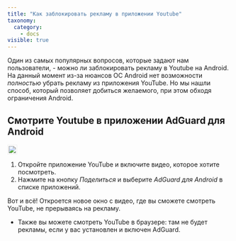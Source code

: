 ```yaml
---
title: "Как заблокировать рекламу в приложении Youtube"
taxonomy:
  category:
    - docs
visible: true
---
```


Один из самых популярных вопросов, которые задают нам пользователи, - можно ли заблокировать рекламу в Youtube на Android. На данный момент из-за нюансов ОС Android нет возможности _полностью_ убрать рекламу из приложения YouTube. Но мы нашли способ, который позволяет добиться желаемого, при этом обходя ограничения Android.

## Смотрите Youtube в приложении AdGuard для Android

<img src="https://cdn.adguard.com/public/Adguard/Blog/Android/3-6/share_ru.gif" style="border: 1px solid #efefef; max-height: 700px; max-width: 350px; padding: 2px;">

1. Откройте приложение YouTube и включите видео, которое хотите посмотреть.
2. Нажмите на кнопку _Поделиться_ и выберите _AdGuard для Android_ в списке приложений.

Вот и всё! Откроется новое окно с видео, где вы сможете смотреть YouTube, не прерываясь на рекламу.

- Также вы можете смотреть YouTube в браузере: там не будет рекламы, если у вас установлен и включен AdGuard.
